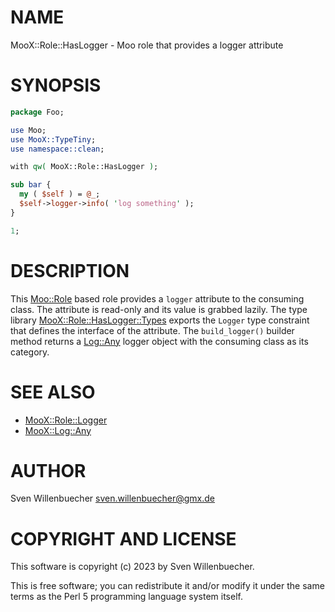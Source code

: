 # NAME

MooX::Role::HasLogger - Moo role that provides a logger attribute

# SYNOPSIS

```perl
package Foo;

use Moo;
use MooX::TypeTiny;
use namespace::clean;

with qw( MooX::Role::HasLogger );

sub bar {
  my ( $self ) = @_;
  $self->logger->info( 'log something' );
}

1;
```

# DESCRIPTION

This [Moo::Role](https://metacpan.org/pod/Moo%3A%3ARole) based role provides a `logger` attribute to the consuming
class.  The attribute is read-only and its value is grabbed lazily. The type
library [MooX::Role::HasLogger::Types](https://metacpan.org/pod/MooX%3A%3ARole%3A%3AHasLogger%3A%3ATypes) exports the `Logger` type constraint
that defines the interface of the attribute. The `build_logger()` builder
method returns a [Log::Any](https://metacpan.org/pod/Log%3A%3AAny) logger object with the consuming class as its
category.

# SEE ALSO

- [MooX::Role::Logger](https://metacpan.org/pod/MooX%3A%3ARole%3A%3ALogger)
- [MooX::Log::Any](https://metacpan.org/pod/MooX%3A%3ALog%3A%3AAny)

# AUTHOR

Sven Willenbuecher <sven.willenbuecher@gmx.de>

# COPYRIGHT AND LICENSE

This software is copyright (c) 2023 by Sven Willenbuecher.

This is free software; you can redistribute it and/or modify it under the
same terms as the Perl 5 programming language system itself.

